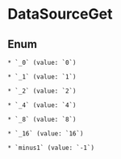 
# DataSourceGet

## Enum


    * `_0` (value: `0`)

    * `_1` (value: `1`)

    * `_2` (value: `2`)

    * `_4` (value: `4`)

    * `_8` (value: `8`)

    * `_16` (value: `16`)

    * `minus1` (value: `-1`)



